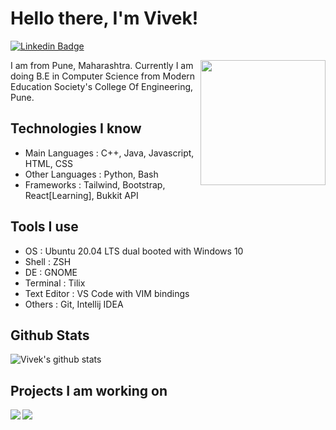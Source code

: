 <h1>Hello there, I'm Vivek!</h1>

[![Linkedin Badge](https://img.shields.io/badge/-LinkedIn-blue?style=flat-square&logo=Linkedin&logoColor=white&link=https://www.linkedin.com/in/seong-yun-byeon-8183a8113/)](https://www.linkedin.com/in/vivekalhat)

<img align='right' src='https://media2.giphy.com/media/du3J3cXyzhj75IOgvA/giphy.gif' width='200"'>

I am from Pune, Maharashtra. Currently I am doing B.E in Computer Science from Modern Education Society's College Of Engineering, Pune.

## Technologies I know

- Main Languages : C++, Java, Javascript, HTML, CSS
- Other Languages : Python, Bash
- Frameworks : Tailwind, Bootstrap, React[Learning], Bukkit API

## Tools I use

- OS : Ubuntu 20.04 LTS dual booted with Windows 10
- Shell : ZSH
- DE : GNOME
- Terminal : Tilix
- Text Editor : VS Code with VIM bindings
- Others : Git, Intellij IDEA

## Github Stats

![Vivek's github stats](https://github-readme-stats.vercel.app/api?username=VivekAlhat&hide=["stars"]&show_icons=true&title_color=fff&icon_color=79ff97&text_color=9f9f9f&bg_color=151515)


## Projects I am working on

<a href="https://github.com/VivekAlhat/Git-Colorizer">
  <img align="left" src="https://github-readme-stats.vercel.app/api/pin/?username=VivekAlhat&repo=Git-Colorizer" />
</a>
<a href="https://github.com/VivekAlhat/massacre">
  <img align="left" src="https://github-readme-stats.vercel.app/api/pin/?username=VivekAlhat&repo=massacre" />
</a>
